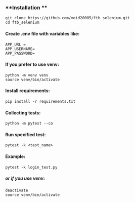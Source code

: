 
### **Installation **
```
git clone https://github.com/void20005/ftb_selenium.git
cd ftb_selenium
```
#### Create .env file with variables like:
```
APP_URL = 
APP_USERNAME=
APP_PASSWORD=
```
#### If you prefer to use venv:
```
python -m venv venv
source venv/bin/activate
```

#### Install requirements:
```
pip install -r requirements.txt
```
#### Collecting tests:
```
python -m pytest --co
```

#### Run specified test:
```
pytest -k <test_name>
```

#### Example:
```
pytest -k login_test.py
```
##### or if you use venv:
```
deactivate
source venv/bin/activate